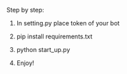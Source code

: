 Step by step:

1. In setting.py place token of your bot

2. pip install requirements.txt

3. python start_up.py

4. Enjoy!